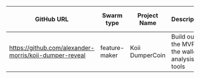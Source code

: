 GitHub URL | Swarm type | Project Name | Description | Total Bounty Amount | Token Type | Tx Signature | 
|-------------|-------------|--------------|------------|---------------------|------------|--------------|
https://github.com/alexander-morris/koii-dumper-reveal |feature-maker|Koii DumperCoin|Build out the MVP of the wallet analysis tools|25|usdc|0x8f7c7f8d6d17aa4d9671123e28d601c64bdcd91bbc18e5bfd1a4c4fc027ca2f6|
